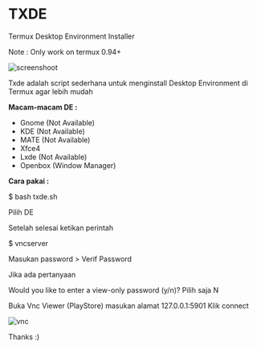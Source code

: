 # TXDE
Termux Desktop Environment Installer 

Note : Only work on termux 0.94+

![screenshoot](https://i.ibb.co/6JNp0BH/Screenshot-20200804-005958.png)

Txde adalah script sederhana untuk menginstall
Desktop Environment di Termux agar lebih mudah

**Macam-macam DE :**

* Gnome (Not Available)
* KDE (Not Available)
* MATE (Not Available)
* Xfce4
* Lxde (Not Available)
* Openbox (Window Manager)

**Cara pakai :**

$ bash txde.sh

Pilih DE

Setelah selesai ketikan perintah 

$ vncserver

Masukan password > Verif Password

Jika ada pertanyaan 

Would you like to enter a view-only password (y/n)?
Pilih saja N

Buka Vnc Viewer (PlayStore) masukan alamat 127.0.0.1:5901
Klik connect

![vnc](https://i.ibb.co/RH1y3sJ/Screenshot-20200804-010120.png)

Thanks :)
